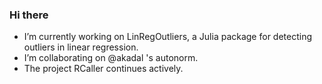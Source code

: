 ### Hi there 

- I’m currently working on LinRegOutliers, a Julia package for detecting outliers in linear regression.
- I’m collaborating on @akadal 's autonorm.
- The project RCaller continues actively.

<!--
**jbytecode/jbytecode** is a ✨ _special_ ✨ repository because its `README.md` (this file) appears on your GitHub profile.

Here are some ideas to get you started:

- 🔭 I’m currently working on ...
- 🌱 I’m currently learning ...
- 👯 I’m looking to collaborate on ...
- 🤔 I’m looking for help with ...
- 💬 Ask me about ...
- 📫 How to reach me: ...
- 😄 Pronouns: ...
- ⚡ Fun fact: ...
-->
